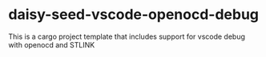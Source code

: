 # daisy-seed-vscode-openocd-debug
This is a cargo project template that includes support for vscode debug with openocd and STLINK
